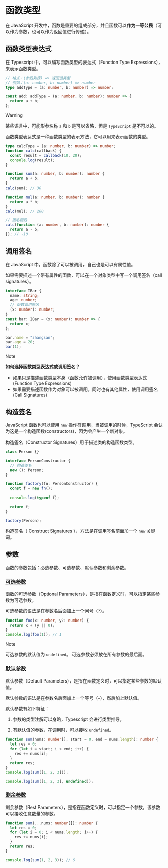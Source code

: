 # 函数类型

在 JavaScript 开发中，函数是重要的组成部分，并且函数可以**作为一等公民**（可以作为参数，也可以作为返回值进行传递）。

## 函数类型表达式

在 Typescript 中，可以编写函数类型的表达式（Function Type Expressions），来表示函数类型。

```typescript
// 格式：(参数列表) => 返回值类型
// 例如：(a: number, b: number) => number
type addType = (a: number, b: number) => number;

const add: addType = (a: number, b: number): number => {
  return a + b;
};
```

> [!WARNING]
>
> 某些语言中，可能形参名称 `a` 和 `b` 是可以省略，但是 `TypeScript` 是不可以的。

函数类型表达式是一种函数类型的表示方法，它可以用来表示函数的类型。

```typescript
type calcType = (a: number, b: number) => number;
function calc(callback) {
  const result = callback(10, 20);
  console.log(result);
}

function sum(a: number, b: number): number {
  return a + b;
}
calc(sum); // 30

function mul(a: number, b: number): number {
  return a * b;
}
calc(mul); // 200

// 匿名函数
calc(function (a: number, b: number): number {
  return a - b;
}); // -10
```

## 调用签名

在 JavaScript 中，函数除了可以被调用，自己也是可以有属性值。

如果需要描述一个带有属性的函数，可以在一个对象类型中写一个调用签名（call signatures）。

```typescript
interface IBar {
  name: string;
  age: number;
  // 函数调用签名
  (x: number): number;
}
const bar: IBar = (x: number): number => {
  return x;
};

bar.name = "zhangsan";
bar.age = 20;
bar(1);
```

> [!NOTE]
>
> **如何选择函数类型表达式或调用签名？**
>
> - 如果只是描述函数类型本身（函数允许被调用），使用函数类型表达式(Function Type Expressions)
> - 如果需要描述函数作为对象可以被调用，同时也有其他属性，使用调用签名(Call Signatures)

## 构造签名

JavaScript 函数也可以使用 `new` 操作符调用，当被调用的时候，TypeScript 会认为这是一个构造函数(constructors)，因为会产生一个新对象。

构造签名（Constructor Signatures）用于描述类的构造函数类型。

```typescript
class Person {}

interface PersonConstructor {
  // 构造签名
  new (): Person;
}

function factory(fn: PersonConstructor) {
  const f = new fn();

  console.log(typeof f);

  return f;
}

factory(Person);
```

构造签名（ Construct Signatures ），方法是在调用签名前面加一个 `new` 关键词。

## 参数

函数的参数包括：必选参数、可选参数、默认参数和剩余参数。

### [可选参数](05.optional-parameters.ts)

函数的可选参数（Optional Parameters），是指在函数定义时，可以指定某些参数为可选参数。

可选参数的语法是在参数名后面加上一个问号（`?`）。

```typescript
function foo(x: number, y?: number) {
  return x + (y || 0);
}
console.log(foo(1)); // 1
```

> [!NOTE]
>
> 可选参数的默认值为 `undefined`。
> 可选参数必须放在所有参数的最后面。

### [默认参数](06.default-parameters.ts)

默认参数（Default Parameters），是指在函数定义时，可以指定某些参数的默认值。

默认参数的语法是在参数名后面加上一个等号（`=`），然后加上默认值。

默认参数有如下特征：

1. 参数的类型注解可以身略，Typescript 会进行类型推导。

2. 有默认值的参数，在调用时，可以接收 `undefined`。

```typescript
function sum(nums: number[], start = 0, end = nums.length): number {
  let res = 0;
  for (let i = start; i < end; i++) {
    res += nums[i];
  }
  return res;
}
console.log(sum([1, 2, 3]));

console.log(sum([1, 2, 3], undefined));
```

### [剩余参数](07.rest-parameters.ts)

剩余参数（Rest Parameters），是指在函数定义时，可以指定一个参数，该参数可以接收任意数量的参数。

```typescript
function sum(...nums: number[]): number {
  let res = 0;
  for (let i = 0; i < nums.length; i++) {
    res += nums[i];
  }
  return res;
}

console.log(sum(1, 2, 3)); // 6
```
